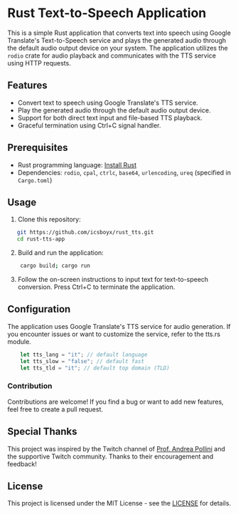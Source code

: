 # Rust Text-to-Speech Application

This is a simple Rust application that converts text into speech using Google Translate's Text-to-Speech service and plays the generated audio through the default audio output device on your system. The application utilizes the `rodio` crate for audio playback and communicates with the TTS service using HTTP requests.

## Features

- Convert text to speech using Google Translate's TTS service.
- Play the generated audio through the default audio output device.
- Support for both direct text input and file-based TTS playback.
- Graceful termination using Ctrl+C signal handler.

## Prerequisites

- Rust programming language: [Install Rust](https://www.rust-lang.org/tools/install)
- Dependencies: `rodio`, `cpal`, `ctrlc`, `base64`, `urlencoding`, `ureq` (specified in `Cargo.toml`)

## Usage

1. Clone this repository:
```sh
   git https://github.com/icsboyx/rust_tts.git
   cd rust-tts-app
```
   
2. Build and run the application:
```sh
    cargo build; cargo run
```
3. Follow the on-screen instructions to input text for text-to-speech conversion. Press Ctrl+C to terminate the application.

## Configuration
The application uses Google Translate's TTS service for audio generation. If you encounter issues or want to customize the service, refer to the tts.rs module.

```rust
    let tts_lang = "it"; // default language
    let tts_slow = "false"; // default fast
    let tts_tld = "it"; // default top domain (TLD) 
```

### Contribution
Contributions are welcome! If you find a bug or want to add new features, feel free to create a pull request.

## Special Thanks

This project was inspired by the Twitch channel of [Prof. Andrea Pollini](https://www.twitch.tv/profandreapollini) and the supportive Twitch community. Thanks to their encouragement and feedback!



## License

This project is licensed under the MIT License - see the [LICENSE](https://www.mit.edu/~amini/LICENSE.md) for details.
